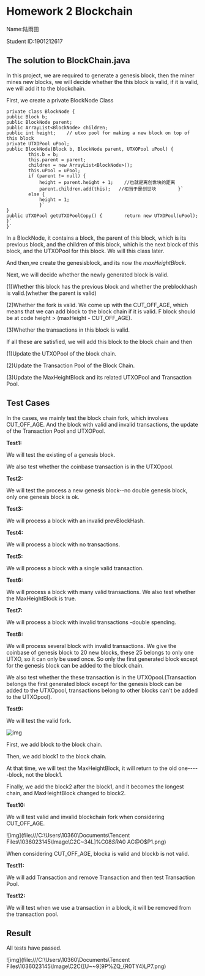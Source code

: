 # Homework 2    Blockchain

Name:陆雨田

Student ID:1901212617

## The solution to BlockChain.java

In this project, we are required to generate a genesis block, then the miner mines new blocks,  we will decide whether the this block is valid, if it is valid, we will add it to the blockchain.

First, we create a private BlockNode Class

```
private class BlockNode {    
public Block b;    
public BlockNode parent;    
public ArrayList<BlockNode> children;    
public int height;    // utxo pool for making a new block on top of this block    
private UTXOPool uPool;    
public BlockNode(Block b, BlockNode parent, UTXOPool uPool) {        
        this.b = b;        
        this.parent = parent;        
        children = new ArrayList<BlockNode>();        
        this.uPool = uPool;        
        if (parent != null) {            
            height = parent.height + 1;    //也就是离创世块的距离            
            parent.children.add(this);   //相当于是创世块        }` 
        else {            
        	height = 1;        
        	}`
}    
public UTXOPool getUTXOPoolCopy() {        return new UTXOPool(uPool);    }`
}`
```

In a BlockNode, it contains a block, the parent of this block, which is its previous block, and the children of this block, which is the next block of this block, and the UTXOPool for this block. We will this class later.

And then,we create the genesisblock, and its now the *maxHeightBlock*.

Next, we will decide whether the newly generated block is valid.

(1)Whether this block has the previous block and whether the preblockhash is valid.(whether the parent is valid)

(2)Whether the fork is valid. We come up with the CUT_OFF_AGE, which means that we can add block to the block chain if it is valid. F block should be at code height > (maxHeight - CUT_OFF_AGE).

(3)Whether the transactions in this block is valid.

If all these are satisfied, we will add this block to the block chain and then

(1)Update the UTXOPool of the block chain.

(2)Update the Transaction Pool of the Block Chain.

(3)Update the MaxHeightBlock and its related UTXOPool and Transaction Pool.

## Test Cases

In the cases, we mainly test the block chain fork, which involves CUT_OFF_AGE. And the block with valid and invalid transactions, the update of the Transaction Pool and UTXOPool.

**Test1:**

We will test the existing of a genesis block.

We also test whether the coinbase transaction is in the UTXOpool.

**Test2:**

We will test the process a new genesis block--no double genesis block, only one genesis block is ok.

**Test3:**

We will process a block with an invalid prevBlockHash.

**Test4:**

We will process a block with no transactions.

**Test5:**

We will process a block with a single valid transaction.

**Test6:**

We will process a block with many valid transactions. We also test whether the MaxHeightBlock is true.

**Test7:**

We will process a block with invalid transactions -double spending.

**Test8:**

We will process several block with invalid transactions. We give the coinbase of genesis block to 20 new blocks, these 25 belongs to only one UTXO, so it can only be used once. So only the first generated block except for the genesis block can be added to the block chain.

We also test  whether the these transaction is in the UTXOpool.(Transaction belongs the first generated block except for the genesis block can be added to the UTXOpool, transactions belong to other blocks can't be added to the UTXOpool).

**Test9:**

We will test the valid fork.

![img](https://github.com/YutianNancy/PHBS_BlockChain_2019/blob/master/Homework2/QQ图片20191020214858.png)

First, we add block to the block chain.

Then, we add block1 to the block chain.

At that time, we will test the MaxHeightBlock, it will return to the old one-----block, not the block1.

Finally, we add the block2 after the block1, and it becomes the longest chain, and MaxHeightBlock changed to block2.

**Test10:**

We will test valid and invalid blockchain fork when considering CUT_OFF_AGE.

![img](file:///C:\Users\10360\Documents\Tencent Files\1036023145\Image\C2C\~34L]%C0$8SRA0~$AC@O$P1.png)

When considering CUT_OFF_AGE, blocka is valid and blockb is not valid.

**Test11:**

We will add Transaction and remove Transaction and then test Transaction Pool.

**Test12:**

We will test when we use a transaction in a block, it will be removed from the transaction pool.

## Result

All tests have passed.

![img](file:///C:\Users\10360\Documents\Tencent Files\1036023145\Image\C2C\{[U~~9[9P%ZQ_{R0TY4)LP7.png)

